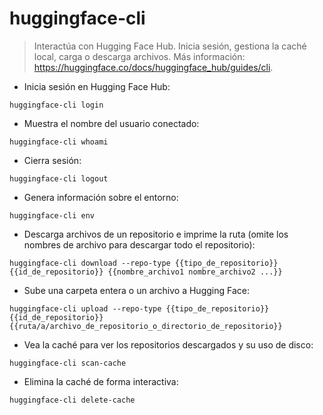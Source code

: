 # huggingface-cli

> Interactúa con Hugging Face Hub.
> Inicia sesión, gestiona la caché local, carga o descarga archivos.
> Más información: <https://huggingface.co/docs/huggingface_hub/guides/cli>.

- Inicia sesión en Hugging Face Hub:

`huggingface-cli login`

- Muestra el nombre del usuario conectado:

`huggingface-cli whoami`

- Cierra sesión:

`huggingface-cli logout`

- Genera información sobre el entorno:

`huggingface-cli env`

- Descarga archivos de un repositorio e imprime la ruta (omite los nombres de archivo para descargar todo el repositorio):

`huggingface-cli download --repo-type {{tipo_de_repositorio}} {{id_de_repositorio}} {{nombre_archivo1 nombre_archivo2 ...}}`

- Sube una carpeta entera o un archivo a Hugging Face:

`huggingface-cli upload --repo-type {{tipo_de_repositorio}} {{id_de_repositorio}} {{ruta/a/archivo_de_repositorio_o_directorio_de_repositorio}}`

- Vea la caché para ver los repositorios descargados y su uso de disco:

`huggingface-cli scan-cache`

- Elimina la caché de forma interactiva:

`huggingface-cli delete-cache`

